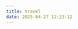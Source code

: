 ```yaml
---
title: travel
date: 2025-04-27 12:23:12
---
```



<!-- 引入 Leaflet 的 CSS -->
<link rel="stylesheet" href="https://unpkg.com/leaflet/dist/leaflet.css" />

<!-- 引入 Leaflet 的 JavaScript 文件 -->
<script src="https://unpkg.com/leaflet/dist/leaflet.js"></script>

<style>
    #map {
        height: 700px;
        width: 100%;
        position: relative;
    }
</style>

<div id="map"></div>




<script>
    document.addEventListener('DOMContentLoaded', function() {
        var map = L.map('map').setView([35,100], 4.2);

        L.tileLayer('https://{s}.tile.openstreetmap.org/{z}/{x}/{y}.png', {
            maxZoom: 19,
        }).addTo(map);

        // fetch('../cities.json')
        //     .then(response => response.json())
        //     .then(data => {
        //         L.geoJSON(data, {
        //             pointToLayer: function (feature, latlng) {
        //                 var color = getColor(feature.properties.visits);
        //                 return L.circleMarker(latlng, { fillColor: color, fillOpacity: 0.5 });
        //             },
        //             onEachFeature: function (feature, layer) {
        //                 layer.bindPopup(`<h2>${feature.properties.name}</h2><img src="${feature.properties.image}" width="200">`);
        //             }
        //         }).addTo(map);
        //     });
        let markers = [];
        fetch('../cities.json')
            .then(response => response.json())
            .then(data => {
                L.geoJSON(data, {
                    pointToLayer: function (feature, latlng) {
                        var color = getColor(feature.properties.visits);
                        var iconSize = getIconSize(map.getZoom());
                        var emoji = feature.properties.emoji;
                        var icon = L.divIcon({
                            className: 'custom-icon',
                            html: `<span style="color: ${color}; font-size: ${iconSize}px;">${emoji}</span>`,
                        });
                        var marker = L.marker(latlng, { icon: icon });
                        markers.push(marker);
                        return marker;
                    },
                    onEachFeature: function (feature, layer) {
                        layer.bindPopup(`<h2>${feature.properties.name}</h2><img src="${feature.properties.image}" width="200">`);
                    }
                }).addTo(map);
            });

        function getColor(visits) {
            // 根据你访问的次数返回不同的颜色
            return visits > 10 ? '#800026' :
                   visits > 5  ? '#BD0026' :
                   visits > 2  ? '#E31A1C' :
                   visits > 1  ? '#FC4E2A' :
                                 '#FFEDA0';
        }
        function getIconSize(zoom) {
            // 简单示例：缩放级别每增加 1，图标大小增加 2 像素
            var size = 10 + (zoom - 4) * 2
            if(size<2){
                return 2
            }else{
                return size
            }
        }

        map.on('zoomend', function () {
            var zoom = map.getZoom();
            markers.forEach(function (marker) {
                var color = getColor(marker.feature.properties.visits);
                var iconSize = getIconSize(zoom);
                var emoji = marker.feature.properties.emoji;
                console.log(emoji);
                var icon = L.divIcon({
                    className: 'custom-icon',
                    html: `<span style="color: ${color}; font-size: ${iconSize}px;">${emoji}</span>`,
                    iconSize: [iconSize, iconSize]
                });
                marker.setIcon(icon);
            });
        });

        // 强制Leaflet重新计算地图的尺寸
        setTimeout(function() {
            map.invalidateSize();
        }, 100);
    });
</script>
